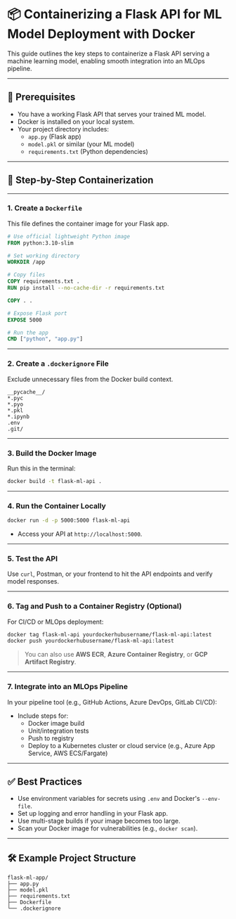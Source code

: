 
# 📦 Containerizing a Flask API for ML Model Deployment with Docker

This guide outlines the key steps to containerize a Flask API serving a machine learning model, enabling smooth integration into an MLOps pipeline.

---

## 🚀 Prerequisites

- You have a working Flask API that serves your trained ML model.
- Docker is installed on your local system.
- Your project directory includes:
  - `app.py` (Flask app)
  - `model.pkl` or similar (your ML model)
  - `requirements.txt` (Python dependencies)

---

## 🧱 Step-by-Step Containerization

---

### 1. **Create a `Dockerfile`**

This file defines the container image for your Flask app.

```Dockerfile
# Use official lightweight Python image
FROM python:3.10-slim

# Set working directory
WORKDIR /app

# Copy files
COPY requirements.txt .
RUN pip install --no-cache-dir -r requirements.txt

COPY . .

# Expose Flask port
EXPOSE 5000

# Run the app
CMD ["python", "app.py"]
```

---

### 2. **Create a `.dockerignore` File**

Exclude unnecessary files from the Docker build context.

```
__pycache__/
*.pyc
*.pyo
*.pkl
*.ipynb
.env
.git/
```

---

### 3. **Build the Docker Image**

Run this in the terminal:

```bash
docker build -t flask-ml-api .
```

---

### 4. **Run the Container Locally**

```bash
docker run -d -p 5000:5000 flask-ml-api
```

- Access your API at `http://localhost:5000`.

---

### 5. **Test the API**

Use `curl`, Postman, or your frontend to hit the API endpoints and verify model responses.

---

### 6. **Tag and Push to a Container Registry** (Optional)

For CI/CD or MLOps deployment:

```bash
docker tag flask-ml-api yourdockerhubusername/flask-ml-api:latest
docker push yourdockerhubusername/flask-ml-api:latest
```

> You can also use **AWS ECR**, **Azure Container Registry**, or **GCP Artifact Registry**.

---

### 7. **Integrate into an MLOps Pipeline**

In your pipeline tool (e.g., GitHub Actions, Azure DevOps, GitLab CI/CD):

- Include steps for:
  - Docker image build
  - Unit/integration tests
  - Push to registry
  - Deploy to a Kubernetes cluster or cloud service (e.g., Azure App Service, AWS ECS/Fargate)

---

## ✅ Best Practices

- Use environment variables for secrets using `.env` and Docker's `--env-file`.
- Set up logging and error handling in your Flask app.
- Use multi-stage builds if your image becomes too large.
- Scan your Docker image for vulnerabilities (e.g., `docker scan`).

---

## 🛠 Example Project Structure

```
flask-ml-app/
├── app.py
├── model.pkl
├── requirements.txt
├── Dockerfile
└── .dockerignore
```

